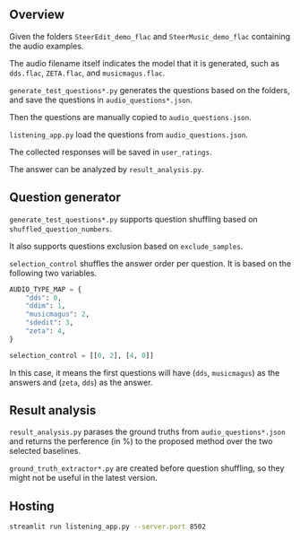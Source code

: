 ## Overview
Given the folders `SteerEdit_demo_flac` and `SteerMusic_demo_flac` containing the audio examples.

The audio filename itself indicates the model that it is generated, such as `dds.flac`, `ZETA.flac`, and `musicmagus.flac`.

`generate_test_questions*.py` generates the questions based on the folders, and save the questions in `audio_questions*.json`.

Then the questions are manually copied to `audio_questions.json`.

`listening_app.py` load the questions from `audio_questions.json`.

The collected responses will be saved in `user_ratings`.

The answer can be analyzed by `result_analysis.py`.

## Question generator

`generate_test_questions*.py` supports question shuffling based on `shuffled_question_numbers`.

It also supports questions exclusion based on `exclude_samples`.

`selection_control` shuffles the answer order per question. It is based on the following two variables.

```python
AUDIO_TYPE_MAP = {
    "dds": 0,
    "ddim": 1,
    "musicmagus": 2,
    "sdedit": 3,
    "zeta": 4,
}

selection_control = [[0, 2], [4, 0]]
```

In this case, it means the first questions will have (`dds`, `musicmagus`) as the answers and (`zeta`, `dds`) as the answer.

## Result analysis

`result_analysis.py` parases the ground truths from `audio_questions*.json` and returns the perference (in %) to the proposed method over the two selected baselines.

`ground_truth_extractor*.py` are created before question shuffling, so they might not be useful in the latest version.

## Hosting
```bash
streamlit run listening_app.py --server.port 8502
```